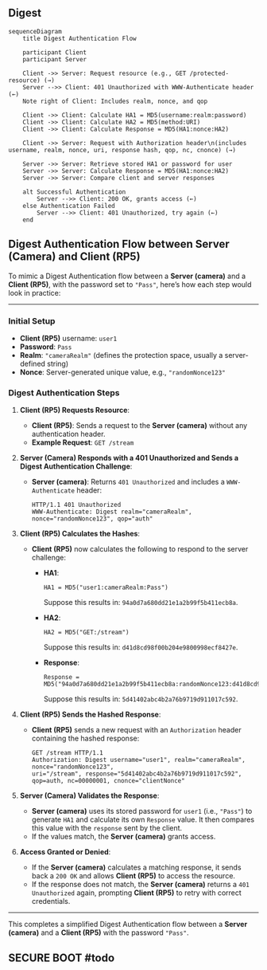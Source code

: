 
## Digest

```mermaid
sequenceDiagram
    title Digest Authentication Flow

    participant Client
    participant Server

    Client ->> Server: Request resource (e.g., GET /protected-resource) (→)
    Server -->> Client: 401 Unauthorized with WWW-Authenticate header (←)
    Note right of Client: Includes realm, nonce, and qop

    Client ->> Client: Calculate HA1 = MD5(username:realm:password)
    Client ->> Client: Calculate HA2 = MD5(method:URI)
    Client ->> Client: Calculate Response = MD5(HA1:nonce:HA2)

    Client ->> Server: Request with Authorization header\n(includes username, realm, nonce, uri, response hash, qop, nc, cnonce) (→)

    Server ->> Server: Retrieve stored HA1 or password for user
    Server ->> Server: Calculate Response = MD5(HA1:nonce:HA2)
    Server ->> Server: Compare client and server responses

    alt Successful Authentication
        Server -->> Client: 200 OK, grants access (←)
    else Authentication Failed
        Server -->> Client: 401 Unauthorized, try again (←)
    end
```

## Digest Authentication Flow between Server (Camera) and Client (RP5)

To mimic a Digest Authentication flow between a **Server (camera)** and a **Client (RP5)**, with the password set to `"Pass"`, here’s how each step would look in practice:

---

### Initial Setup

- **Client (RP5)** username: `user1`
- **Password**: `Pass`
- **Realm**: `"cameraRealm"` (defines the protection space, usually a server-defined string)
- **Nonce**: Server-generated unique value, e.g., `"randomNonce123"`

### Digest Authentication Steps

1. **Client (RP5) Requests Resource**:
   - **Client (RP5)**: Sends a request to the **Server (camera)** without any authentication header.
   - **Example Request**: `GET /stream`

2. **Server (Camera) Responds with a 401 Unauthorized and Sends a Digest Authentication Challenge**:
   - **Server (camera)**: Returns `401 Unauthorized` and includes a `WWW-Authenticate` header:

     ```plaintext
     HTTP/1.1 401 Unauthorized
     WWW-Authenticate: Digest realm="cameraRealm", nonce="randomNonce123", qop="auth"
     ```

3. **Client (RP5) Calculates the Hashes**:
   - **Client (RP5)** now calculates the following to respond to the server challenge:
     - **HA1**:

       ```plaintext
       HA1 = MD5("user1:cameraRealm:Pass")
       ```

       Suppose this results in: `94a0d7a680dd21e1a2b99f5b411ecb8a`.
     - **HA2**:

       ```plaintext
       HA2 = MD5("GET:/stream")
       ```

       Suppose this results in: `d41d8cd98f00b204e9800998ecf8427e`.
     - **Response**:

       ```plaintext
       Response = MD5("94a0d7a680dd21e1a2b99f5b411ecb8a:randomNonce123:d41d8cd98f00b204e9800998ecf8427e")
       ```

       Suppose this results in: `5d41402abc4b2a76b9719d911017c592`.

4. **Client (RP5) Sends the Hashed Response**:
   - **Client (RP5)** sends a new request with an `Authorization` header containing the hashed response:

     ```plaintext
     GET /stream HTTP/1.1
     Authorization: Digest username="user1", realm="cameraRealm", nonce="randomNonce123",
     uri="/stream", response="5d41402abc4b2a76b9719d911017c592", qop=auth, nc=00000001, cnonce="clientNonce"
     ```

5. **Server (Camera) Validates the Response**:
   - **Server (camera)** uses its stored password for `user1` (i.e., `"Pass"`) to generate `HA1` and calculate its own `Response` value. It then compares this value with the `response` sent by the client.
   - If the values match, the **Server (camera)** grants access.

6. **Access Granted or Denied**:
   - If the **Server (camera)** calculates a matching response, it sends back a `200 OK` and allows **Client (RP5)** to access the resource.
   - If the response does not match, the **Server (camera)** returns a `401 Unauthorized` again, prompting **Client (RP5)** to retry with correct credentials.

---

This completes a simplified Digest Authentication flow between a **Server (camera)** and a **Client (RP5)** with the password `"Pass"`.

## SECURE BOOT #todo

